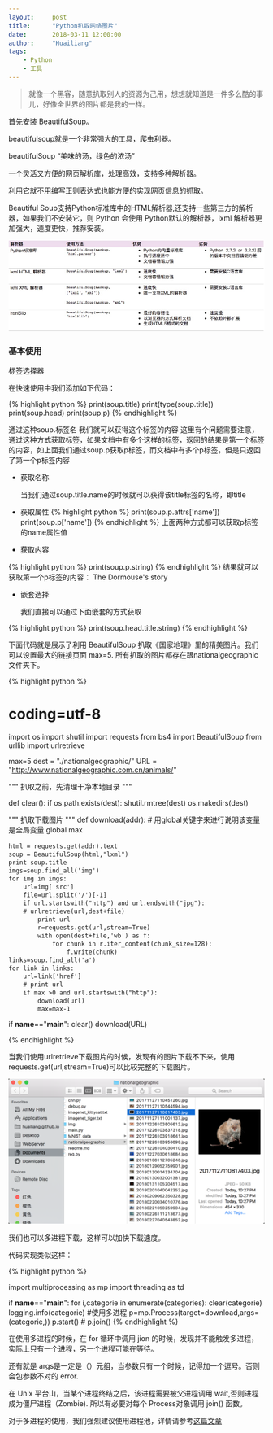 ```yaml
---
layout:     post
title:      "Python扒取网络图片"
date:       2018-03-11 12:00:00
author:     "Huailiang"
tags:
    - Python
    - 工具
---
```



> 就像一个黑客，随意扒取别人的资源为己用，想想就知道是一件多么酷的事儿，好像全世界的图片都是我的一样。


首先安装 BeautifulSoup。

beautifulsoup就是一个非常强大的工具，爬虫利器。

beautifulSoup “美味的汤，绿色的浓汤”

一个灵活又方便的网页解析库，处理高效，支持多种解析器。

利用它就不用编写正则表达式也能方便的实现网页信息的抓取。

Beautiful Soup支持Python标准库中的HTML解析器,还支持一些第三方的解析器，如果我们不安装它，则 Python 会使用 Python默认的解析器，lxml 解析器更加强大，速度更快，推荐安装。

![](/img/post-tf/ft24.png)


### 基本使用
标签选择器

  在快速使用中我们添加如下代码：

{% highlight python %}
  print(soup.title)
  print(type(soup.title))
  print(soup.head)
  print(soup.p)
{% endhighlight %}

  通过这种soup.标签名 我们就可以获得这个标签的内容
  这里有个问题需要注意，通过这种方式获取标签，如果文档中有多个这样的标签，返回的结果是第一个标签的内容，如上面我们通过soup.p获取p标签，而文档中有多个p标签，但是只返回了第一个p标签内容

- 获取名称

  当我们通过soup.title.name的时候就可以获得该title标签的名称，即title

- 获取属性
{% highlight python %}
print(soup.p.attrs['name'])
print(soup.p['name'])
{% endhighlight %}
  上面两种方式都可以获取p标签的name属性值

- 获取内容

{% highlight python %}
  print(soup.p.string)
{% endhighlight %}
  结果就可以获取第一个p标签的内容：
  The Dormouse's story

- 嵌套选择

  我们直接可以通过下面嵌套的方式获取

{% highlight python %}
  print(soup.head.title.string)
{% endhighlight %}



下面代码就是展示了利用 BeautifulSoup 扒取《国家地理》里的精美图片。我们可以设置最大的链接页面 max=5. 所有扒取的图片都存在跟nationalgeographic文件夹下。

{% highlight python %}
# coding=utf-8

import os
import shutil
import requests
from bs4 import BeautifulSoup
from urllib import urlretrieve

max=5
dest = "./nationalgeographic/"
URL = "http://www.nationalgeographic.com.cn/animals/"

"""
扒取之前，先清理干净本地目录
"""

def clear():
	if os.path.exists(dest):
		shutil.rmtree(dest)
	os.makedirs(dest)


"""
扒取下载图片
"""
def download(addr):
	# 用global关键字来进行说明该变量是全局变量
	global max

	html = requests.get(addr).text
	soup = BeautifulSoup(html,"lxml")
	print soup.title
	imgs=soup.find_all('img')
	for img in imgs:
		url=img['src']
		file=url.split('/')[-1]
		if url.startswith("http") and url.endswith("jpg"):
		# urlretrieve(url,dest+file)
			print url
			r=requests.get(url,stream=True)
			with open(dest+file,'wb') as f:
				for chunk in r.iter_content(chunk_size=128):
					f.write(chunk)
	links=soup.find_all('a')
	for link in links:
	 	url=link['href']
	 	# print url
	 	if max >0 and url.startswith("http"):
 			download(url)
	 		max=max-1

if __name__=="__main__":
	clear()
	download(URL)

{% endhighlight %}


当我们使用urlretrieve下载图片的时候，发现有的图片下载不下来，使用requests.get(url,stream=True)可以比较完整的下载图片。

![](/img/post-tf/tf23.png)

我们也可以多进程下载，这样可以加快下载速度。

代码实现类似这样：

{% highlight python %}

import multiprocessing as mp
import threading as td

if __name__=="__main__":
	for i,categorie in enumerate(categories):
		clear(categorie)
		logging.info(categorie)
		#使用多进程
		p=mp.Process(target=download,args=(categorie,))
		p.start()
    # p.join()
{% endhighlight %}

在使用多进程的时候，在 for 循环中调用 jion 的时候，发现并不能触发多进程，实际上只有一个进程，另一个进程可能在等待。

还有就是 args是一定是（）元组，当参数只有一个时候，记得加一个逗号。否则会包参数不对的 error.

在 Unix 平台山，当某个进程终结之后，该进程需要被父进程调用 wait,否则进程成为僵尸进程（Zombie). 所以有必要对每个 Process对象调用 join() 函数。

对于多进程的使用，我们强烈建议使用进程池，详情请参考[这篇文章][i1]


[i1]:http://blog.csdn.net/seetheworld518/article/details/49639651

